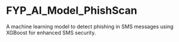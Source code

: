 # FYP_AI_Model_PhishScan
A machine learning model to detect phishing in SMS messages using XGBoost for enhanced SMS security.
